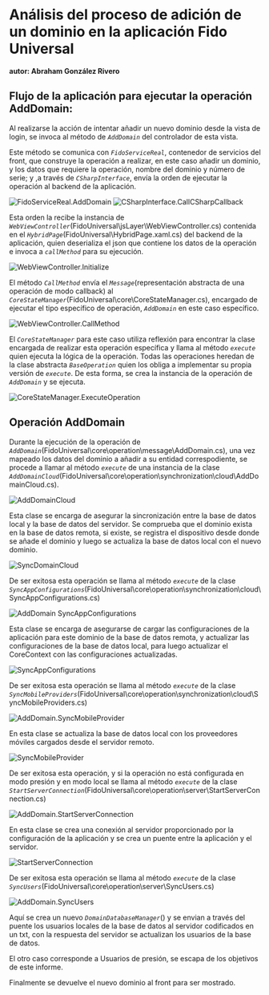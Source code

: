 # Análisis del proceso de adición de un dominio en la aplicación Fido Universal

**autor: Abraham González Rivero**

## Flujo de la aplicación para ejecutar la operación AddDomain:

Al realizarse la acción de intentar añadir un nuevo dominio desde la vista de login, se invoca al método de *`AddDomain`* del controlador de esta vista. 

Este método se comunica con *`FidoServiceReal`*, contenedor de servicios del front,  que construye la operación a realizar, en este caso añadir un dominio, y los datos que requiere la operación, nombre del dominio y número de serie; y ,a través de *`CSharpInterface`*, envía la orden de ejecutar la operación al backend de la aplicación.

<image src="images/fidoservad.jpg" alt="FidoServiceReal.AddDomain">  

<image src="images/cintcallback.png" alt="CSharpInterface.CallCSharpCallback">

Esta orden la recibe la instancia de *`WebViewController`*(FidoUniversal\jsLayer\WebViewController.cs) contenida en el *`HybridPage`*(FidoUniversal\HybridPage.xaml.cs) del backend de la aplicación, quien deserializa el json que contiene los datos de la operación e invoca a *`callMethod`* para su ejecución.

<image src="images/wvcinit.png" alt="WebViewController.Initialize">

El método *`CallMethod`* envía el *`Message`*(representación abstracta de una operación de modo callback) al *`CoreStateManager`*(FidoUniversal\core\CoreStateManager.cs), encargado de ejecutar el tipo específico de operación, *`AddDomain`* en este caso específico.

<image src="images/wvccallm.png" alt="WebViewController.CallMethod">

El *`CoreStateManager`* para este caso utiliza reflexión para encontrar la clase encargada de realizar esta operación específica y llama al método *`execute`* quien ejecuta la lógica de la operación. Todas las operaciones heredan de la clase abstracta *`BaseOperation`* quien los obliga a implementar su propia versión de *`execute`*. De esta forma, se crea la instancia de la operación de *`AddDomain`* y se ejecuta.

<image src="images/execop.png" alt="CoreStateManager.ExecuteOperation">

## Operación AddDomain

Durante la ejecución de la operación de *`AddDomain`*(FidoUniversal\core\operation\message\AddDomain.cs), una vez mapeado los datos del dominio a añadir a su entidad correspodiente, se procede a llamar al método *`execute`* de una instancia de la clase *`AddDomainCloud`*(FidoUniversal\core\operation\synchronization\cloud\AddDomainCloud.cs).

<image src="images/addcloud.png" alt="AddDomainCloud">

Esta clase se encarga de asegurar la sincronización entre la base de datos local y la base de datos del servidor. Se comprueba que el dominio exista en la base de datos remota, si existe, se registra el dispositivo desde donde se añade el dominio y luego se actualiza la base de datos local con el nuevo dominio.

<image src="images/checkdomain.png" alt="SyncDomainCloud">

De ser exitosa esta operación se llama al método *`execute`* de la clase *`SyncAppConfigurations`*(FidoUniversal\core\operation\synchronization\cloud\SyncAppConfigurations.cs)

<image src="images/addDsapp.png" alt="AddDomain SyncAppConfigurations">

Esta clase se encarga de asegurarse de cargar 
las configuraciones de la aplicación para este dominio de la base de datos remota, y actualizar las configuraciones de la base de datos local, para luego actualizar el CoreContext con las configuraciones actualizadas.

<image src="images/synApps.png" alt="SyncAppConfigurations">

De ser exitosa esta operación se llama al método *`execute`* de la clase *`SyncMobileProviders`*(FidoUniversal\core\operation\synchronization\cloud\SyncMobileProviders.cs)

<image src="images/addDsmob.png" alt="AddDomain.SyncMobileProvider">

En esta clase se actualiza la base de datos local con los proveedores móviles cargados desde el servidor remoto.

<image src="images/smob.png" alt="SyncMobileProvider">

De ser exitosa esta operación, y si la operación no está configurada en modo presión y en modo local se llama al método *`execute`* de la clase *`StartServerConnection`*(FidoUniversal\core\operation\server\StartServerConnection.cs)

<image src="images/addDservcon.png" alt="AddDomain.StartServerConnection">

En esta clase se crea una conexión al servidor proporcionado por la configuración de la aplicación y se crea un puente entre la aplicación y el servidor.

<image src="images/servcon.png" alt="StartServerConnection">

De ser exitosa esta operación se llama al método *`execute`* de la clase *`SyncUsers`*(FidoUniversal\core\operation\server\SyncUsers.cs)

<image src="images/addDsyncuser.png" alt="AddDomain.SyncUsers">

Aquí se crea un nuevo *`DomainDatabaseManager`*() y se envian a través del puente los usuarios locales de la base de datos al servidor codificados en un txt,
con la respuesta del servidor se actualizan los usuarios de la base de datos.

El otro caso corresponde a Usuarios de presión, se escapa de los objetivos de este informe.

Finalmente se devuelve el nuevo dominio al front para ser mostrado.

